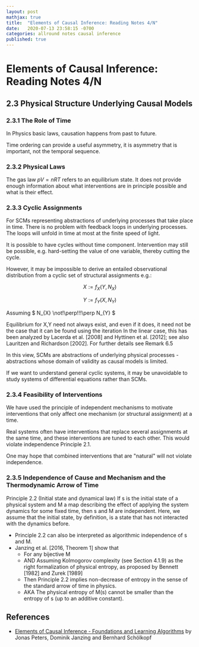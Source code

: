 ```yaml
---
layout: post
mathjax: true
title:  "Elements of Causal Inference: Reading Notes 4/N"
date:   2020-07-13 23:58:15 -0700
categories: allround notes causal inference
published: true
---
```


# Elements of Causal Inference: Reading Notes 4/N

## 2.3 Physical Structure Underlying Causal Models
### 2.3.1 The Role of Time

In Physics basic laws, causation happens from past to future.

Time ordering can provide a useful asymmetry, it is asymmetry that is important, not the temporal sequence.

### 2.3.2 Physical Laws

The gas law $pV = nRT$ refers to an equilibrium state. It does not provide enough information about what interventions are in principle possible and what is their effect.

### 2.3.3 Cyclic Assignments
For SCMs representing abstractions of underlying processes that take place in time. There is no problem with feedback loops in underlying processes. The loops will unfold in time at most at the finite speed of light.

It is possible to have cycles without time component. Intervention may still be possible, e.g. hard-setting the value of one variable, thereby cutting the cycle.

However, it may be impossible to derive an entailed observational distribution from a cyclic set of structural assignments e.g.:

$$ X := f_{X} (Y, N_{X} ) $$

$$ Y := f_{Y} (X, N_{Y} ) $$

Assuming $ N_{X}  \not\!\perp\!\!\!\perp N_{Y} $

Equilibrium for X,Y need not always exist, and even if it does, it need not be the case that it can be found using the iteration
In the linear case, this has been analyzed by Lacerda et al. [2008] and Hyttinen et al. [2012]; see also Lauritzen and Richardson [2002]. For further details see Remark 6.5

In this view, SCMs are abstractions of underlying physical processes - abstractions whose domain of validity as causal models is limited.

If we want to understand general cyclic systems, it may be unavoidable to study systems of differential equations rather than SCMs.

### 2.3.4 Feasibility of Interventions

We have used the principle of independent mechanisms to motivate interventions that only affect one mechanism (or structural assignment) at a time.

Real systems often have interventions that replace several assignments at the same time, and these interventions are tuned to each other. This would violate independence Principle 2.1.

One may hope that combined interventions that are "natural" will not violate independence.

### 2.3.5 Independence of Cause and Mechanism and the Thermodynamic Arrow of Time

Principle 2.2 (Initial state and dynamical law) If s is the initial state of a physical system and M a map describing the effect of applying the system dynamics for some fixed time, then s and M are independent. Here, we assume that the initial state, by definition, is a state that has not interacted with the dynamics before.

- Principle 2.2 can also be interpreted as algorithmic independence of s and M.
- Janzing et al. [2016, Theorem 1] show that
  - For any bijective M
  - AND Assuming Kolmogorov complexity (see Section 4.1.9) as the right formalization of physical entropy, as proposed by Bennett [1982] and Zurek [1989]
  - Then Principle 2.2 implies non-decrease of entropy in the sense of the standard arrow of time in physics.
  - AKA The physical entropy of M(s) cannot be smaller than the entropy of s (up to an additive constant).

## References

- [Elements of Causal Inference - Foundations and Learning Algorithms](https://mitpress.mit.edu/books/elements-causal-inference) by Jonas Peters, Dominik Janzing and Bernhard Schölkopf
